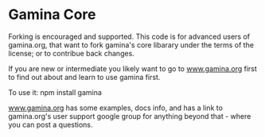 Gamina Core
===========

Forking is encouraged and supported. This code is for advanced users of gamina.org, that want to fork gamina's core libarary under the terms of the license; or to contribue back changes.

If you are new or intermediate you likely want to go to www.gamina.org first to find out about and learn to use gamina first.

To use it:
	npm install gamina

www.gamina.org has some examples, docs info, and has a link to gamina.org's user support google group for anything beyond that - where you can post a questions.

